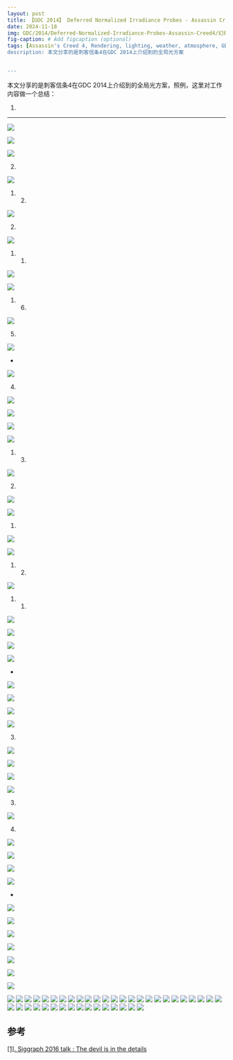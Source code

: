 ```yaml
---
layout: post
title: 【GDC 2014】 Deferred Normalized Irradiance Probes - Assassin Creed 4
date: 2024-11-18
img: GDC/2014/Deferred-Normalized-Irradiance-Probes-Assassin-Creed4/幻灯片1.PNG # Add image post (optional)
fig-caption: # Add figcaption (optional)
tags: [Assassin's Creed 4, Rendering, lighting, weather, atmosphere, GDC, 2014]
description: 本文分享的是刺客信条4在GDC 2014上介绍到的全局光方案


---
```


本文分享的是刺客信条4在GDC 2014上介绍到的全局光方案，照例，这里对工作内容做一个总结：

1. 

---

![](https://gerigory.github.io/assets/img/GDC/2014/Deferred-Normalized-Irradiance-Probes-Assassin-Creed4/幻灯片2.PNG)



![](https://gerigory.github.io/assets/img/GDC/2014/Deferred-Normalized-Irradiance-Probes-Assassin-Creed4/幻灯片3.PNG)



![](https://gerigory.github.io/assets/img/GDC/2014/Deferred-Normalized-Irradiance-Probes-Assassin-Creed4/幻灯片4.PNG)

2. 

![](https://gerigory.github.io/assets/img/GDC/2014/Deferred-Normalized-Irradiance-Probes-Assassin-Creed4/幻灯片5.PNG)

1. 2. 

![](https://gerigory.github.io/assets/img/GDC/2014/Deferred-Normalized-Irradiance-Probes-Assassin-Creed4/幻灯片6.PNG)

2. 

![](https://gerigory.github.io/assets/img/GDC/2014/Deferred-Normalized-Irradiance-Probes-Assassin-Creed4/幻灯片7.PNG)

1. 1. 

![](https://gerigory.github.io/assets/img/GDC/2014/Deferred-Normalized-Irradiance-Probes-Assassin-Creed4/幻灯片8.PNG)



![](https://gerigory.github.io/assets/img/GDC/2014/Deferred-Normalized-Irradiance-Probes-Assassin-Creed4/幻灯片9.PNG)

1. 6. 

![](https://gerigory.github.io/assets/img/GDC/2014/Deferred-Normalized-Irradiance-Probes-Assassin-Creed4/幻灯片10.PNG)

5. 

![](https://gerigory.github.io/assets/img/GDC/2014/Deferred-Normalized-Irradiance-Probes-Assassin-Creed4/幻灯片11.PNG)

- 

![](https://gerigory.github.io/assets/img/GDC/2014/Deferred-Normalized-Irradiance-Probes-Assassin-Creed4/幻灯片12.PNG)

4. 

![](https://gerigory.github.io/assets/img/GDC/2014/Deferred-Normalized-Irradiance-Probes-Assassin-Creed4/幻灯片13.PNG)

![](https://gerigory.github.io/assets/img/GDC/2014/Deferred-Normalized-Irradiance-Probes-Assassin-Creed4/幻灯片14.PNG)



![](https://gerigory.github.io/assets/img/GDC/2014/Deferred-Normalized-Irradiance-Probes-Assassin-Creed4/幻灯片15.PNG)



![](https://gerigory.github.io/assets/img/GDC/2014/Deferred-Normalized-Irradiance-Probes-Assassin-Creed4/幻灯片16.PNG)

1. 3. 

![](https://gerigory.github.io/assets/img/GDC/2014/Deferred-Normalized-Irradiance-Probes-Assassin-Creed4/幻灯片17.PNG)

2. 

![](https://gerigory.github.io/assets/img/GDC/2014/Deferred-Normalized-Irradiance-Probes-Assassin-Creed4/幻灯片18.PNG)

![](https://gerigory.github.io/assets/img/GDC/2014/Deferred-Normalized-Irradiance-Probes-Assassin-Creed4/幻灯片19.PNG)

1. 

![](https://gerigory.github.io/assets/img/GDC/2014/Deferred-Normalized-Irradiance-Probes-Assassin-Creed4/幻灯片20.PNG)

![](https://gerigory.github.io/assets/img/GDC/2014/Deferred-Normalized-Irradiance-Probes-Assassin-Creed4/幻灯片21.PNG)

1. 2. 

![](https://gerigory.github.io/assets/img/GDC/2014/Deferred-Normalized-Irradiance-Probes-Assassin-Creed4/幻灯片22.PNG)

1. 1. 

![](https://gerigory.github.io/assets/img/GDC/2014/Deferred-Normalized-Irradiance-Probes-Assassin-Creed4/幻灯片23.PNG)



![](https://gerigory.github.io/assets/img/GDC/2014/Deferred-Normalized-Irradiance-Probes-Assassin-Creed4/幻灯片24.PNG)

![](https://gerigory.github.io/assets/img/GDC/2014/Deferred-Normalized-Irradiance-Probes-Assassin-Creed4/幻灯片25.PNG)



![](https://gerigory.github.io/assets/img/GDC/2014/Deferred-Normalized-Irradiance-Probes-Assassin-Creed4/幻灯片26.PNG)

- 

![](https://gerigory.github.io/assets/img/GDC/2014/Deferred-Normalized-Irradiance-Probes-Assassin-Creed4/幻灯片27.PNG)

![](https://gerigory.github.io/assets/img/GDC/2014/Deferred-Normalized-Irradiance-Probes-Assassin-Creed4/幻灯片28.PNG)



![](https://gerigory.github.io/assets/img/GDC/2014/Deferred-Normalized-Irradiance-Probes-Assassin-Creed4/幻灯片29.PNG)



![](https://gerigory.github.io/assets/img/GDC/2014/Deferred-Normalized-Irradiance-Probes-Assassin-Creed4/幻灯片30.PNG)

3. 

![](https://gerigory.github.io/assets/img/GDC/2014/Deferred-Normalized-Irradiance-Probes-Assassin-Creed4/幻灯片31.PNG)

![](https://gerigory.github.io/assets/img/GDC/2014/Deferred-Normalized-Irradiance-Probes-Assassin-Creed4/幻灯片32.PNG)



![](https://gerigory.github.io/assets/img/GDC/2014/Deferred-Normalized-Irradiance-Probes-Assassin-Creed4/幻灯片33.PNG)



![](https://gerigory.github.io/assets/img/GDC/2014/Deferred-Normalized-Irradiance-Probes-Assassin-Creed4/幻灯片34.PNG)

3. 

![](https://gerigory.github.io/assets/img/GDC/2014/Deferred-Normalized-Irradiance-Probes-Assassin-Creed4/幻灯片35.PNG)

4. 

![](https://gerigory.github.io/assets/img/GDC/2014/Deferred-Normalized-Irradiance-Probes-Assassin-Creed4/幻灯片36.PNG)



![](https://gerigory.github.io/assets/img/GDC/2014/Deferred-Normalized-Irradiance-Probes-Assassin-Creed4/幻灯片37.PNG)

 

![](https://gerigory.github.io/assets/img/GDC/2014/Deferred-Normalized-Irradiance-Probes-Assassin-Creed4/幻灯片38.PNG)

![](https://gerigory.github.io/assets/img/GDC/2014/Deferred-Normalized-Irradiance-Probes-Assassin-Creed4/幻灯片39.PNG)

- 

![](https://gerigory.github.io/assets/img/GDC/2014/Deferred-Normalized-Irradiance-Probes-Assassin-Creed4/幻灯片40.PNG)

![](https://gerigory.github.io/assets/img/GDC/2014/Deferred-Normalized-Irradiance-Probes-Assassin-Creed4/幻灯片41.PNG)

![](https://gerigory.github.io/assets/img/GDC/2014/Deferred-Normalized-Irradiance-Probes-Assassin-Creed4/幻灯片42.PNG)

![](https://gerigory.github.io/assets/img/GDC/2014/Deferred-Normalized-Irradiance-Probes-Assassin-Creed4/幻灯片43.PNG)

![](https://gerigory.github.io/assets/img/GDC/2014/Deferred-Normalized-Irradiance-Probes-Assassin-Creed4/幻灯片44.PNG)

![](https://gerigory.github.io/assets/img/GDC/2014/Deferred-Normalized-Irradiance-Probes-Assassin-Creed4/幻灯片45.PNG)



![](https://gerigory.github.io/assets/img/GDC/2014/Deferred-Normalized-Irradiance-Probes-Assassin-Creed4/幻灯片46.PNG)

![](https://gerigory.github.io/assets/img/GDC/2014/Deferred-Normalized-Irradiance-Probes-Assassin-Creed4/幻灯片47.PNG)
![](https://gerigory.github.io/assets/img/GDC/2014/Deferred-Normalized-Irradiance-Probes-Assassin-Creed4/幻灯片48.PNG)
![](https://gerigory.github.io/assets/img/GDC/2014/Deferred-Normalized-Irradiance-Probes-Assassin-Creed4/幻灯片49.PNG)
![](https://gerigory.github.io/assets/img/GDC/2014/Deferred-Normalized-Irradiance-Probes-Assassin-Creed4/幻灯片50.PNG)
![](https://gerigory.github.io/assets/img/GDC/2014/Deferred-Normalized-Irradiance-Probes-Assassin-Creed4/幻灯片51.PNG)
![](https://gerigory.github.io/assets/img/GDC/2014/Deferred-Normalized-Irradiance-Probes-Assassin-Creed4/幻灯片52.PNG)
![](https://gerigory.github.io/assets/img/GDC/2014/Deferred-Normalized-Irradiance-Probes-Assassin-Creed4/幻灯片53.PNG)
![](https://gerigory.github.io/assets/img/GDC/2014/Deferred-Normalized-Irradiance-Probes-Assassin-Creed4/幻灯片54.PNG)
![](https://gerigory.github.io/assets/img/GDC/2014/Deferred-Normalized-Irradiance-Probes-Assassin-Creed4/幻灯片55.PNG)
![](https://gerigory.github.io/assets/img/GDC/2014/Deferred-Normalized-Irradiance-Probes-Assassin-Creed4/幻灯片56.PNG)
![](https://gerigory.github.io/assets/img/GDC/2014/Deferred-Normalized-Irradiance-Probes-Assassin-Creed4/幻灯片57.PNG)
![](https://gerigory.github.io/assets/img/GDC/2014/Deferred-Normalized-Irradiance-Probes-Assassin-Creed4/幻灯片58.PNG)
![](https://gerigory.github.io/assets/img/GDC/2014/Deferred-Normalized-Irradiance-Probes-Assassin-Creed4/幻灯片59.PNG)
![](https://gerigory.github.io/assets/img/GDC/2014/Deferred-Normalized-Irradiance-Probes-Assassin-Creed4/幻灯片60.PNG)
![](https://gerigory.github.io/assets/img/GDC/2014/Deferred-Normalized-Irradiance-Probes-Assassin-Creed4/幻灯片61.PNG)
![](https://gerigory.github.io/assets/img/GDC/2014/Deferred-Normalized-Irradiance-Probes-Assassin-Creed4/幻灯片62.PNG)
![](https://gerigory.github.io/assets/img/GDC/2014/Deferred-Normalized-Irradiance-Probes-Assassin-Creed4/幻灯片63.PNG)
![](https://gerigory.github.io/assets/img/GDC/2014/Deferred-Normalized-Irradiance-Probes-Assassin-Creed4/幻灯片64.PNG)
![](https://gerigory.github.io/assets/img/GDC/2014/Deferred-Normalized-Irradiance-Probes-Assassin-Creed4/幻灯片65.PNG)
![](https://gerigory.github.io/assets/img/GDC/2014/Deferred-Normalized-Irradiance-Probes-Assassin-Creed4/幻灯片66.PNG)
![](https://gerigory.github.io/assets/img/GDC/2014/Deferred-Normalized-Irradiance-Probes-Assassin-Creed4/幻灯片67.PNG)
![](https://gerigory.github.io/assets/img/GDC/2014/Deferred-Normalized-Irradiance-Probes-Assassin-Creed4/幻灯片68.PNG)
![](https://gerigory.github.io/assets/img/GDC/2014/Deferred-Normalized-Irradiance-Probes-Assassin-Creed4/幻灯片69.PNG)
![](https://gerigory.github.io/assets/img/GDC/2014/Deferred-Normalized-Irradiance-Probes-Assassin-Creed4/幻灯片70.PNG)
![](https://gerigory.github.io/assets/img/GDC/2014/Deferred-Normalized-Irradiance-Probes-Assassin-Creed4/幻灯片71.PNG)
![](https://gerigory.github.io/assets/img/GDC/2014/Deferred-Normalized-Irradiance-Probes-Assassin-Creed4/幻灯片72.PNG)
![](https://gerigory.github.io/assets/img/GDC/2014/Deferred-Normalized-Irradiance-Probes-Assassin-Creed4/幻灯片73.PNG)
![](https://gerigory.github.io/assets/img/GDC/2014/Deferred-Normalized-Irradiance-Probes-Assassin-Creed4/幻灯片74.PNG)
![](https://gerigory.github.io/assets/img/GDC/2014/Deferred-Normalized-Irradiance-Probes-Assassin-Creed4/幻灯片75.PNG)
![](https://gerigory.github.io/assets/img/GDC/2014/Deferred-Normalized-Irradiance-Probes-Assassin-Creed4/幻灯片76.PNG)
![](https://gerigory.github.io/assets/img/GDC/2014/Deferred-Normalized-Irradiance-Probes-Assassin-Creed4/幻灯片77.PNG)
![](https://gerigory.github.io/assets/img/GDC/2014/Deferred-Normalized-Irradiance-Probes-Assassin-Creed4/幻灯片78.PNG)
![](https://gerigory.github.io/assets/img/GDC/2014/Deferred-Normalized-Irradiance-Probes-Assassin-Creed4/幻灯片79.PNG)
![](https://gerigory.github.io/assets/img/GDC/2014/Deferred-Normalized-Irradiance-Probes-Assassin-Creed4/幻灯片80.PNG)
![](https://gerigory.github.io/assets/img/GDC/2014/Deferred-Normalized-Irradiance-Probes-Assassin-Creed4/幻灯片81.PNG)
![](https://gerigory.github.io/assets/img/GDC/2014/Deferred-Normalized-Irradiance-Probes-Assassin-Creed4/幻灯片82.PNG)
![](https://gerigory.github.io/assets/img/GDC/2014/Deferred-Normalized-Irradiance-Probes-Assassin-Creed4/幻灯片83.PNG)
![](https://gerigory.github.io/assets/img/GDC/2014/Deferred-Normalized-Irradiance-Probes-Assassin-Creed4/幻灯片84.PNG)
![](https://gerigory.github.io/assets/img/GDC/2014/Deferred-Normalized-Irradiance-Probes-Assassin-Creed4/幻灯片85.PNG)
![](https://gerigory.github.io/assets/img/GDC/2014/Deferred-Normalized-Irradiance-Probes-Assassin-Creed4/幻灯片86.PNG)
![](https://gerigory.github.io/assets/img/GDC/2014/Deferred-Normalized-Irradiance-Probes-Assassin-Creed4/幻灯片87.PNG)

## 参考

[[1]. Siggraph 2016 talk : The devil is in the details](https://advances.realtimerendering.com/s2016/Siggraph2016_idTech6.pdf)
